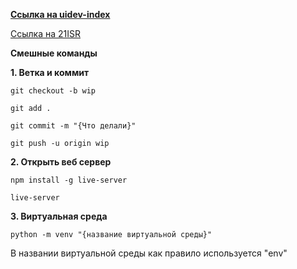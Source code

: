 <a href = "https://github.com/21ISR/uidev-index"><b>Ссылка на uidev-index</b></a><p></p>
<a href = "[https://github.com/21ISR/uidev-index](https://github.com/21ISR)">Ссылка на 21ISR</a><p></p>
<b>Смешные команды</b>
<p><b>1. Ветка и коммит</b></p>

```
git checkout -b wip
```
```
git add .
```
```
git commit -m "{Что делали}"
```
```
git push -u origin wip
```

<b><p>2. Открыть веб сервер</p></b>

```
npm install -g live-server
```
```
live-server
```
<b><p>3. Виртуальная среда</p></b>

```
python -m venv "{название виртуальной среды}"
```
<p>В названии виртуальной среды как правило используется "env"</p>
